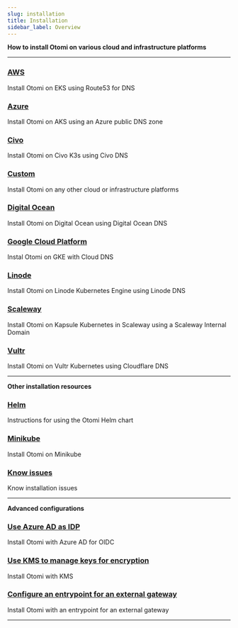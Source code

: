 ```yaml
---
slug: installation
title: Installation
sidebar_label: Overview
---
```


**How to install Otomi on various cloud and infrastructure platforms**

---

### [AWS](installation/aws.md)
Install Otomi on EKS using Route53 for DNS

### [Azure](installation/azure.md)
Install Otomi on AKS using an Azure public DNS zone

### [Civo](installation/civo.md)
Install Otomi on Civo K3s using Civo DNS

### [Custom](installation/custom.md)
Install Otomi on any other cloud or infrastructure platforms

### [Digital Ocean](installation/digitalocean.md)
Install Otomi on Digital Ocean using Digital Ocean DNS

### [Google Cloud Platform](installation/gcp.md)
Instal Otomi on GKE with Cloud DNS

### [Linode](installation/linode.md)
Install Otomi on Linode Kubernetes Engine using Linode DNS

### [Scaleway](installation/scaleway.md)
Install Otomi on Kapsule Kubernetes in Scaleway using a Scaleway Internal Domain

### [Vultr](installation/vultr.md)
Install Otomi on Vultr Kubernetes using Cloudflare DNS

---

**Other installation resources**

### [Helm](installation/helm.md)
Instructions for using the Otomi Helm chart

### [Minikube](installation/minikube.md)
Install Otomi on Minikube

### [Know issues](installation/known-issues.md)
Know installation issues

---

**Advanced configurations**

### [Use Azure AD as IDP](installation/oidc.md)
Install Otomi with Azure AD for OIDC

### [Use KMS to manage keys for encryption](installation/kms.md)
Install Otomi with KMS

### [Configure an entrypoint for an external gateway](installation/entrypoint.md)
Install Otomi with an entrypoint for an external gateway

---

